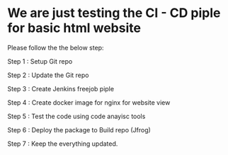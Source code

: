 # We are just testing the CI - CD piple for basic html website
 Please follow the the below step:
 
 Step 1 : Setup Git repo
 
 Step 2 : Update the Git repo
 
 Step 3 : Create Jenkins freejob piple
 
 Step 4 : Create docker image for nginx for website view
 
 Step 5 : Test the code using code anayisc tools
 
 Step 6 : Deploy the package to Build repo (Jfrog)
 
 Step 7 : Keep the everything updated.
